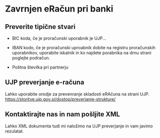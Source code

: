# Zavrnjen eRačun pri banki

## Preverite tipične stvari

* BIC koda, če je proračunski uporabnik je UJP...

* IBAN kodo, če je proračunski uproabnik dobite na registru proračunskih uporabnikov, uporabite iskalnik in ko najdete porabnika na drnu strani poglejte podračun.

* Poštna številka pri partnerju


## UJP preverjanje e-računa

Lahko uporabite orodje za prevenranje skladosti eRAčuna na strani UJP. https://storitve.ujp.gov.si/dostop/preverjanje-strukture/

## Kontaktirajte nas in nam pošljite XML

Lahko XML dokumenta tudi mi naložimo na UJP preverjanje in vam javimo rezulatat.
